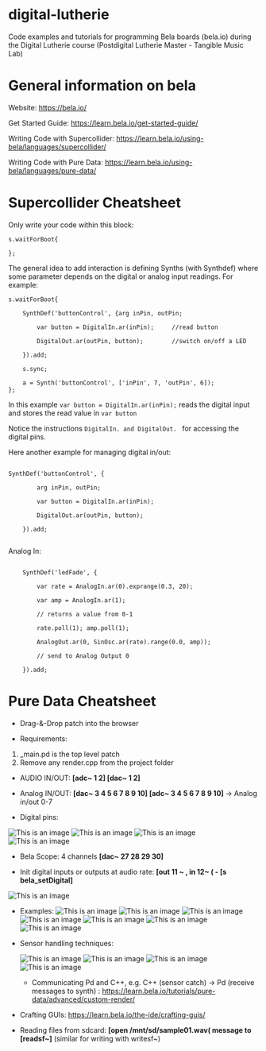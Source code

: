 # digital-lutherie
Code examples and tutorials for programming Bela boards (bela.io) during the Digital Lutherie course (Postdigital Lutherie Master - Tangible Music Lab)

# General information on bela

Website: https://bela.io/

Get Started Guide: https://learn.bela.io/get-started-guide/

Writing Code with Supercollider: https://learn.bela.io/using-bela/languages/supercollider/

Writing Code with Pure Data: https://learn.bela.io/using-bela/languages/pure-data/

# Supercollider Cheatsheet


Only write your code within this block:

```
s.waitForBoot{
	
};
```

The general idea to add interaction is defining Synths (with Synthdef) where some parameter depends on the digital or analog input readings. 
For example: 

```
s.waitForBoot{
	
	SynthDef('buttonControl', {arg inPin, outPin;
	
		var button = DigitalIn.ar(inPin);     //read button
	
		DigitalOut.ar(outPin, button);        //switch on/off a LED
	
	}).add;	
	
	s.sync;
	
	a = Synth('buttonControl', ['inPin', 7, 'outPin', 6]);
};
```

In this example ```var button = DigitalIn.ar(inPin);``` reads the digital input and stores the read value in ```var button```

Notice the instructions ```DigitalIn. and DigitalOut. ``` for accessing the digital pins. 

Here another example for managing digital in/out:

```
	
SynthDef('buttonControl', {
	
		arg inPin, outPin;	
		
		var button = DigitalIn.ar(inPin);
	
		DigitalOut.ar(outPin, button);
	
	}).add;
	
```

Analog In:

```
	
	SynthDef('ledFade', {
	
		var rate = AnalogIn.ar(0).exprange(0.3, 20);
	
		var amp = AnalogIn.ar(1);
	
		// returns a value from 0-1
	
		rate.poll(1); amp.poll(1);
	
		AnalogOut.ar(0, SinOsc.ar(rate).range(0.0, amp));
	
		// send to Analog Output 0
	
	}).add;

```

# Pure Data Cheatsheet

  * Drag-&-Drop patch into the browser
  
  * Requirements: 
  
  1) _main.pd is the top level patch 
  2) Remove any render.cpp from the project folder
  
  * AUDIO IN/OUT: **[adc~ 1 2] [dac~ 1 2]** 
  
  * Analog IN/OUT: **[dac~ 3 4 5 6 7 8 9 10] [adc~ 3 4 5 6 7 8 9 10]** -> Analog in/out 0-7
  
  * Digital pins:  
  
  ![This is an image](/images/digital-output-1.png) 
  ![This is an image](/images/digital-output-2.png) 
  ![This is an image](/images/digital-input-1.png) 
  ![This is an image](/images/digital-input-2.png) 
  
  
  * Bela Scope: 4 channels **[dac~ 27 28 29 30]**
  
  * Init digital inputs or outputs at audio rate: **[out 11 ~ , in 12~ ( - [s bela_setDigital]** 
  
  ![This is an image](/images/distance-sensor-1.png) 

  
  * Examples: 
  ![This is an image](/images/analog-input-1.png) 
  ![This is an image](/images/analog-input-4.png) 
  ![This is an image](/images/analog-input-5.png) 
  ![This is an image](/images/analog-input-7.png) 
  ![This is an image](/images/analog-output-1.png) 
  ![This is an image](/images/analog-output-3.png) 
  ![This is an image](/images/analog-output-5.png) 
  
  
  * Sensor handling techniques:
  
    ![This is an image](/images/sensor1.png)
    ![This is an image](/images/sensor2.png)
    ![This is an image](/images/sensor3.png)
    ![This is an image](/images/sensor4.png)
    
    * Communicating Pd and C++, e.g. C++ (sensor catch) -> Pd (receive messages to synth) : https://learn.bela.io/tutorials/pure-data/advanced/custom-render/
  
  * Crafting GUIs: https://learn.bela.io/the-ide/crafting-guis/
  
  * Reading files from sdcard: **[open /mnt/sd/sample01.wav( message to [readsf~]** (similar for writing with writesf~)
    





